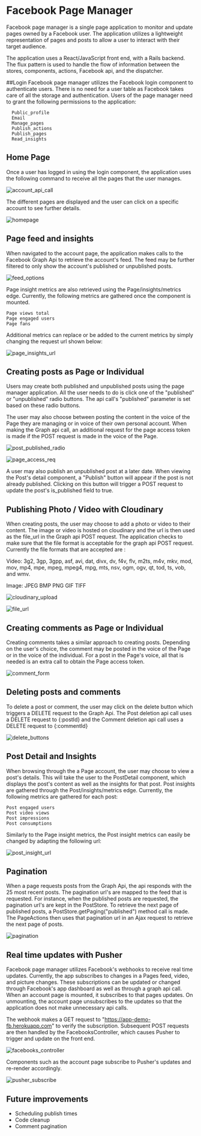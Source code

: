 # Facebook Page Manager
Facebook page manager is a single page application to monitor and update pages owned by a Facebook user.  The application utilizes a lightweight representation of pages and posts to allow a user to interact with their target audience.  

The application uses a React/JavaScript front end, with a Rails backend.  The flux pattern is used to handle the flow of information between the stores, components, actions, Facebook api, and the dispatcher.

##Login
Facebook page manager utilizes the Facebook login component to authenticate users. There is no need for a user table as Facebook takes care of all the storage and authentication.  Users of the page manager need to grant the following permissions to the application:

```
  Public_profile
  Email
  Manage_pages
  Publish_actions
  Publish_pages
  Read_insights
```

## Home Page
Once a user has logged in using the login component, the application uses the following command to receive all the pages that the user manages.

![account_api_call](https://github.com/jordvnkm/FBAppDemo/blob/master/docs/account_api_call.png)

The different pages are displayed and the user can click on a specific account to see further details.

![homepage](https://github.com/jordvnkm/FBAppDemo/blob/master/docs/homepage.png)



## Page feed and insights
When navigated to the account page, the application makes calls to the Facebook Graph Api to retrieve the account's feed.  The feed may be further filtered to only show the account's published or unpublished posts.

![feed_options](https://github.com/jordvnkm/FBAppDemo/blob/master/docs/feed_options.png)

Page insight metrics are also retrieved using the Page/insights/metrics edge.  Currently, the following metrics are gathered once the component is mounted.  

```
Page views total
Page engaged users
Page fans
```

Additional metrics can replace or be added to the current metrics by simply changing the request url shown below:

![page_insights_url](https://github.com/jordvnkm/FBAppDemo/blob/master/docs/page_insights_url.png)



## Creating posts as Page or Individual
Users may create both published and unpublished posts using the page manager application.  All the user needs to do is click one of the "published" or "unpublished" radio buttons.  The api call's "published" parameter is set based on these radio buttons.

The user may also choose between posting the content in the voice of the Page they are managing or in voice of their own personal account.  When making the Graph api call, an additional request for the page access token is made if the POST request is made in the voice of the Page.

![post_published_radio](https://github.com/jordvnkm/FBAppDemo/blob/master/docs/post_published_radio.png)

![page_access_req](https://github.com/jordvnkm/FBAppDemo/blob/master/docs/page_access_req.png)

A user may also publish an unpublished post at a later date.  When viewing the Post's detail component, a "Publish" button will appear if the post is not already published.  Clicking on this button will trigger a POST request to update the post's is_published field to true.


## Publishing Photo / Video with Cloudinary
When creating posts, the user may choose to add a photo or video to their content.  The image or video is hosted on cloudinary and the url is then used as the file_url in the Graph api POST request.  The application checks to make sure that the file format is acceptable for the graph api POST request.  Currently the file formats that are accepted are :

Video: 3g2, 3gp, 3gpp, asf, avi, dat, divx, dv, f4v, flv, m2ts, m4v, mkv, mod, mov, mp4, mpe, mpeg, mpeg4, mpg, mts, nsv, ogm, ogv, qt, tod, ts, vob, and wmv.

Image: JPEG BMP PNG GIF TIFF

![cloudinary_upload](https://github.com/jordvnkm/FBAppDemo/blob/master/docs/cloudinary_upload.png)

![file_url](https://github.com/jordvnkm/FBAppDemo/blob/master/docs/file_url_upload.png)

## Creating comments as Page or Individual
Creating comments takes a similar approach to creating posts.  Depending on the user's choice, the comment may be posted in the voice of the Page or in the voice of the individual.  For a post in the Page's voice, all that is needed is an extra call to obtain the Page access token.

![comment_form](https://github.com/jordvnkm/FBAppDemo/blob/master/docs/comment_form.png)


## Deleting posts and comments
To delete a post or comment, the user may click on the delete button which triggers a DELETE request to the Graph Api.  The Post deletion api call uses a DELETE request to {:postId} and the Comment deletion api call uses a DELETE request to {:commentId}


![delete_buttons](https://github.com/jordvnkm/FBAppDemo/blob/master/docs/delete_buttons.png)


## Post Detail and Insights
When browsing through the a Page account, the user may choose to view a post's details.  This will take the user to the PostDetail component, which displays the post's content as well as the insights for that post. Post insights are gathered through the Post/insights/metrics edge. Currently, the following metrics are gathered for each post:

```
Post engaged users
Post video views
Post impressions
Post consumptions
```

Similarly to the Page insight metrics, the Post insight metrics can easily be changed by adapting the following url:

![post_insight_url](https://github.com/jordvnkm/FBAppDemo/blob/master/docs/post_insight_url.png)

## Pagination
When a page requests posts from the Graph Api, the api responds with the 25 most recent posts.  The pagination url's are mapped to the feed that is requested.  For instance, when the published posts are requested, the pagination url's are kept in the PostStore.  To retrieve the next page of published posts, a PostStore.getPaging("published") method call is made.  The PageActions then uses that pagination url in an Ajax request to retrieve the next page of posts.

![pagination](https://github.com/jordvnkm/FBAppDemo/blob/master/docs/pagination.png)


## Real time updates with Pusher
Facebook page manager utilizes Facebook's webhooks to receive real time updates.  Currently, the app subscribes to changes in a Pages feed, video, and picture changes.  These subscriptions can be updated or changed through Facebook's app dashboard as well as through a graph api call.  When an account page is mounted, it subscribes to that pages updates.  On unmounting, the account page unsubscribes to the updates so that the application does not make unnecessary api calls.

The webhook makes a GET request to "https://app-demo-fb.herokuapp.com" to verify the subscription.  Subsequent POST requests are then handled by the FacebooksController, which causes Pusher to trigger and update on the front end.

![facebooks_controller](https://github.com/jordvnkm/FBAppDemo/blob/master/docs/facebooks_controller.png)


Components such as the account page subscribe to Pusher's updates and re-render accordingly.

![pusher_subscribe](https://github.com/jordvnkm/FBAppDemo/blob/master/docs/pusher_subscribe.png)


## Future improvements
- Scheduling publish times
- Code cleanup
- Comment pagination
